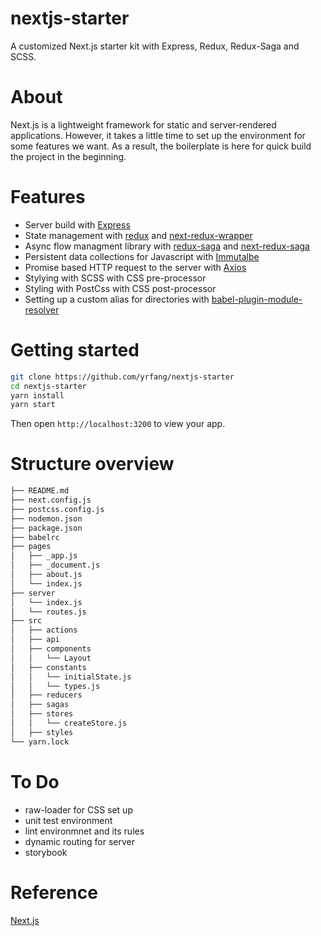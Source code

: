 # nextjs-starter

A customized Next.js starter kit with Express, Redux, Redux-Saga and SCSS.

# About

Next.js is a lightweight framework for static and server‑rendered applications. However, it takes a little time to set up the environment for some features we want. As a result, the boilerplate is here for quick build the project in the beginning.

# Features
- Server build with [Express](https://github.com/expressjs/express)
- State management with [redux](https://github.com/reduxjs/redux) and [next-redux-wrapper](https://github.com/kirill-konshin/next-redux-wrapper)
- Async flow managment library with [redux-saga](https://github.com/redux-saga/redux-saga) and [next-redux-saga](https://github.com/bmealhouse/next-redux-saga)
- Persistent data collections for Javascript with [Immutalbe](https://github.com/facebook/immutable-js/)
- Promise based HTTP request to the server with [Axios](https://github.com/axios/axios)
- Stylying with SCSS with CSS pre-processor
- Styling with PostCss with CSS post-processor
- Setting up a custom alias for directories with [babel-plugin-module-resolver](https://github.com/tleunen/babel-plugin-module-resolver)

# Getting started
```bash
git clone https://github.com/yrfang/nextjs-starter
cd nextjs-starter
yarn install
yarn start
```

Then open `http://localhost:3200` to view your app.

# Structure overview
```bash
├── README.md
├── next.config.js
├── postcss.config.js
├── nodemon.json
├── package.json
├── babelrc
├── pages
│   ├── _app.js
│   ├── _document.js
│   ├── about.js
│   └── index.js
├── server
│   └── index.js
│   └── routes.js
├── src
│   ├── actions
│   ├── api
│   ├── components
│   │   └── Layout
│   ├── constants
│   │   └── initialState.js
│   │   └── types.js
│   ├── reducers
│   ├── sagas
│   ├── stores
│   │   └── createStore.js
│   ├── styles
└── yarn.lock
```

# To Do
- raw-loader for CSS set up
- unit test environment
- lint environmnet and its rules
- dynamic routing for server
- storybook

# Reference
[Next.js](https://github.com/zeit/next.js/)
